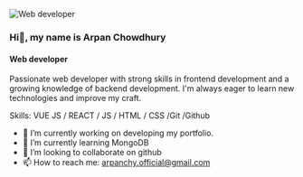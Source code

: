 ![Web developer](https://media.licdn.com/dms/image/D5616AQF5Adnup88FzQ/profile-displaybackgroundimage-shrink_350_1400/0/1717090070125?e=1722470400&v=beta&t=kg0apE_1qfCx9oR85KU9Y04ACDNrocyQB6dtLQELaEA)

### Hi👋, my name is Arpan Chowdhury
#### Web developer


Passionate web developer with strong skills in frontend development and a growing knowledge of backend development. I'm always eager to learn new technologies and improve my craft.

Skills: VUE JS / REACT / JS / HTML / CSS /Git /Github 

- 🔭 I’m currently working on developing my portfolio. 
- 🌱 I’m currently learning MongoDB 
- 👯 I’m looking to collaborate on github 
- 📫 How to reach me: arpanchy.official@gmail.com 



